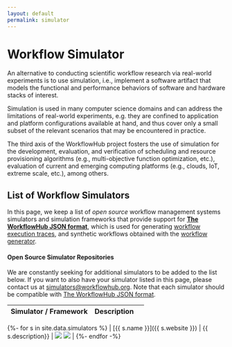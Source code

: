 ```yaml
---
layout: default
permalink: simulator
---
```


# Workflow Simulator

An alternative to conducting scientific workflow research via real-world 
experiments is to use simulation, i.e., implement a software artifact that 
models the functional and performance behaviors of software and hardware 
stacks of interest. 

Simulation is used in many computer science domains and can address the 
limitations of real-world experiments, e.g. they are confined to application 
and platform configurations available at hand, and thus cover only a small 
subset of the relevant scenarios that may be encountered in practice.

The third axis of the WorkflowHub project fosters the use of simulation for
the development, evaluation, and verification of scheduling and resource 
provisioning algorithms (e.g., multi-objective function optimization, etc.), 
evaluation of current and emerging computing platforms (e.g., clouds, IoT,
extreme scale, etc.), among others.
 

## List of Workflow Simulators

In this page, we keep a list of _open source_ workflow management systems 
simulators and simulation frameworks that provide support for 
**[The WorkflowHub JSON format](/json-format)**,
which is used for generating [workflow execution traces](/traces), and 
synthetic workflows obtained with the [workflow generator](/generator).

#### Open Source Simulator Repositories

We are constantly seeking for additional simulators to be added to the list 
below. If you want to also have your simulator listed in this page, please 
contact us at <simulators@workflowhub.org>. Note that each simulator should 
be compatible with [The WorkflowHub JSON format](/json-format).

| Simulator / Framework | Description |  |
|---|---|---|
{%- for s in site.data.simulators %}
| [{{ s.name }}]({{ s.website }}) | {{ s.description}} | <img src="https://travis-ci.org/{{ s.travis }}"/> <img src="{{ s.release }}"/> |
{%- endfor -%}
